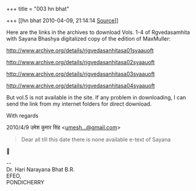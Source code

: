 +++
title = "003 hn bhat"

+++
[[hn bhat	2010-04-09, 21:14:14 [Source](https://groups.google.com/g/bvparishat/c/EGWJbRM25M0)]]



Here are the links in the archives to download Vols. 1-4 of Rgvedasamhita with Sayana Bhashya digitalized copy of the edition of MaxMuller:

  

<http://www.archive.org/details/rigvedasanhitasa01syaauoft>

  

<http://www.archive.org/details/rigvedasanhitasa02syaauoft>

  

<http://www.archive.org/details/rigvedasanhitasa03syaauoft>

  

<http://www.archive.org/details/rigvedasanhitasa04syaauoft>

  

But vol.5 is not available in the site. If any problem in downloading, I can send the link from my internet folders for direct download.

  

With regards  

  

  
  

2010/4/9 उमेश कुमार सिंह \<[umesh...@gmail.com]()\>  

> Dear all till this date there is none available e-text of Sayana



  
  
  
--  
Dr. Hari Narayana Bhat B.R.  
EFEO,  
PONDICHERRY  

